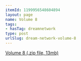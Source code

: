 ```yaml
---
itemId: 1199956548604894
layout: page
name: Volume 8
tags:
- hasTag: dreamnetwork
type: post
urlSlug: dream-network-volume-8
---
```

<a href="files/Volume_8.zip" download>Volume 8 (.zip file, 13mb)</a>